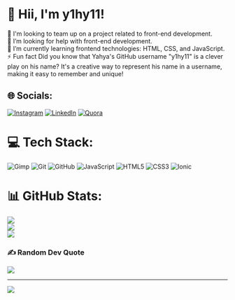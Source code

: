 # 👋 Hii, I'm y1hy11!
👯 I'm looking to team up on a project related to front-end development.<br>🤝 I’m looking for help with front-end development.<br>🌱 I’m currently learning frontend technologies: HTML, CSS, and JavaScript.<br>⚡ Fun fact Did you know that Yahya's GitHub username "y1hy11" is a clever play on his name? It's a creative way to represent his name in a username, making it easy to remember and unique!


## 🌐 Socials:
[![Instagram](https://img.shields.io/badge/Instagram-%23E4405F.svg?logo=Instagram&logoColor=white)](https://instagram.com/y1hy1_1) [![LinkedIn](https://img.shields.io/badge/LinkedIn-%230077B5.svg?logo=linkedin&logoColor=white)](https://linkedin.com/in/yahya-elalaoui) [![Quora](https://img.shields.io/badge/Quora-%23B92B27.svg?logo=Quora&logoColor=white)](https://quora.com/profile/Y1hy11) 

# 💻 Tech Stack:
![Gimp](https://img.shields.io/badge/Gimp-657D8B?style=for-the-badge&logo=gimp&logoColor=FFFFFF) ![Git](https://img.shields.io/badge/git-%23F05033.svg?style=for-the-badge&logo=git&logoColor=white) ![GitHub](https://img.shields.io/badge/github-%23121011.svg?style=for-the-badge&logo=github&logoColor=white) ![JavaScript](https://img.shields.io/badge/javascript-%23323330.svg?style=for-the-badge&logo=javascript&logoColor=%23F7DF1E) ![HTML5](https://img.shields.io/badge/html5-%23E34F26.svg?style=for-the-badge&logo=html5&logoColor=white) ![CSS3](https://img.shields.io/badge/css3-%231572B6.svg?style=for-the-badge&logo=css3&logoColor=white) ![Ionic](https://img.shields.io/badge/Ionic-%233880FF.svg?style=for-the-badge&logo=Ionic&logoColor=white)

# 📊 GitHub Stats:
![](https://github-readme-stats.vercel.app/api?username=y1hy11&theme=tokyonight&hide_border=false&include_all_commits=true&count_private=true)<br/>
![](https://github-readme-streak-stats.herokuapp.com/?user=y1hy11&theme=tokyonight&hide_border=false)<br/>
![](https://github-readme-stats.vercel.app/api/top-langs/?username=y1hy11&theme=tokyonight&hide_border=false&include_all_commits=true&count_private=true&layout=compact)

### ✍️ Random Dev Quote
![](https://quotes-github-readme.vercel.app/api?type=horizontal&theme=radical)

---
[![](https://visitcount.itsvg.in/api?id=y1hy11&icon=0&color=0)](https://visitcount.itsvg.in)

<!-- Proudly created with GPRM ( https://gprm.itsvg.in ) -->
